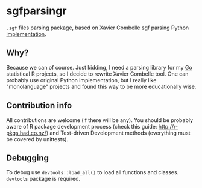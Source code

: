 # sgfparsingr #

`.sgf` files parsing package, based on Xavier Combelle sgf parsing Python
[implementation](https://github.com/xcombelle/sgftool).

## Why? ##

Because we can of course. Just kidding, I need a parsing library for my 
[Go](http://en.wikipedia.org/wiki/Go_(game)) statistical R projects, so I 
decide to rewrite Xavier Combelle tool. One can probably use original Python 
implementation, but I really like "monolanguage" projects and found this way to 
be more educationally wise. 

## Contribution info ##

All contributions are welcome (if there will be any). You should be probably 
aware of R package development process (check this guide: 
http://r-pkgs.had.co.nz/) and Test-driven Development methods (everything 
must be covered by unittests).

## Debugging ##

To debug use `devtools::load_all()` to load all functions and classes.
`devtools` package is required.
